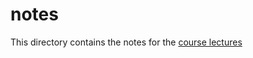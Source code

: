 # notes

This  directory contains the notes for the [course lectures](https://www.youtube.com/playlist?list=PLoROMvodv4rMC6zfYmnD7UG3LVvwaITY5)
